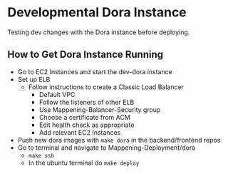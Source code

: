 # Developmental Dora Instance
Testing dev changes with the Dora instance before deploying.

## How to Get Dora Instance Running
- Go to EC2 Instances and start the dev-dora instance
- Set up ELB
  - Follow instructions to create a Classic Load Balancer
    - Default VPC
    - Follow the listeners of other ELB
    - Use Mappening-Balancer-Security group
    - Choose a certificate from ACM
    - Edit health check as appropriate
    - Add relevant EC2 Instances
- Push new dora images with `make dora` in the backend/frontend repos
- Go to terminal and navigate to Mappening-Deployment/dora
  - `make ssh`
  - In the ubuntu terminal do `make deploy`
